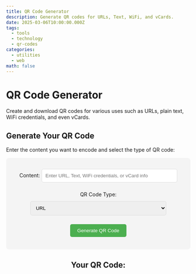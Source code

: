 ```yaml
---
title: QR Code Generator
description: Generate QR codes for URLs, Text, WiFi, and vCards.
date: 2025-03-06T10:00:00.000Z
tags:
  - tools
  - technology
  - qr-codes
categories:
  - utilities
  - web
math: false
---
```


# QR Code Generator

Create and download QR codes for various uses such as URLs, plain text, WiFi credentials, and even vCards.

## Generate Your QR Code

Enter the content you want to encode and select the type of QR code:

<form id="qrForm">
  <label for="qrInput">Content:</label>
  <input type="text" id="qrInput" placeholder="Enter URL, Text, WiFi credentials, or vCard info" required>
  
  <label for="qrType">QR Code Type:</label>
  <select id="qrType">
    <option value="url">URL</option>
    <option value="text">Text</option>
    <option value="wifi">WiFi</option>
    <option value="vcard">vCard</option>
  </select>
  
  <button type="submit">Generate QR Code</button>
</form>

<div id="qrCodeContainer" style="margin-top: 20px;">
  <h2>Your QR Code:</h2>
  <div id="qrCodeOutput"></div>
</div>

<script src="https://cdnjs.cloudflare.com/ajax/libs/jquery/3.6.0/jquery.min.js"></script>
<script src="https://cdn.rawgit.com/davidshimjs/qrcodejs/gh-pages/qrcode.min.js"></script>
<script>
  $(document).ready(function() {
    $('#qrForm').submit(function(event) {
      event.preventDefault();
      
      var content = $('#qrInput').val();
      var type = $('#qrType').val();
      
      // Check if content is empty
      if (!content) {
        alert('Please enter some content to generate the QR code.');
        return;
      }
      
      // Generate QR Code based on selected type
      var qrCode;
      if (type === 'wifi') {
        // WiFi QR Code format: WIFI:T:WPA;S:<SSID>;P:<password>;;
        var ssid = prompt("Enter your WiFi SSID");
        var password = prompt("Enter your WiFi password");
        content = `WIFI:T:WPA;S:${ssid};P:${password};;`;
      } else if (type === 'vcard') {
        // vCard format (simplified)
        var name = prompt("Enter name (e.g., John Doe)");
        var email = prompt("Enter email address (e.g., johndoe@example.com)");
        content = `BEGIN:VCARD\nVERSION:3.0\nFN:${name}\nEMAIL:${email}\nEND:VCARD`;
      }
      
      // Clear previous QR Code
      $('#qrCodeOutput').empty();
      
      // Create QR Code
      qrCode = new QRCode(document.getElementById('qrCodeOutput'), {
        text: content,
        width: 200,
        height: 200,
        colorDark : "#000000",
        colorLight : "#ffffff",
        correctLevel : QRCode.CorrectLevel.H
      });
    });
  });
</script>

<style>
  #qrForm {
    text-align: center;
    padding: 20px;
    background-color: #f4f4f4;
    border-radius: 8px;
    margin-bottom: 20px;
  }

  #qrForm input, #qrForm select {
    padding: 10px;
    margin: 10px 0;
    width: 80%;
    max-width: 400px;
    border: 1px solid #ddd;
    border-radius: 5px;
  }

  #qrForm button {
    background-color: #4CAF50;
    color: white;
    padding: 10px 20px;
    border: none;
    border-radius: 5px;
    cursor: pointer;
  }

  #qrForm button:hover {
    background-color: #45a049;
  }

  #qrCodeContainer {
    text-align: center;
  }

  #qrCodeOutput {
    margin-top: 20px;
    display: inline-block;
  }
</style>
